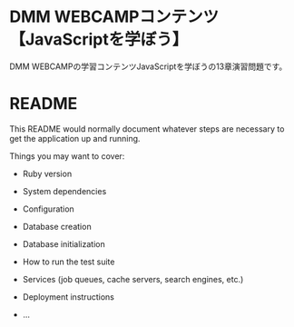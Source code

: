 # DMM WEBCAMPコンテンツ【JavaScriptを学ぼう】
DMM WEBCAMPの学習コンテンツJavaScriptを学ぼうの13章演習問題です。

# README

This README would normally document whatever steps are necessary to get the
application up and running.

Things you may want to cover:

* Ruby version

* System dependencies

* Configuration

* Database creation

* Database initialization

* How to run the test suite

* Services (job queues, cache servers, search engines, etc.)

* Deployment instructions

* ...

